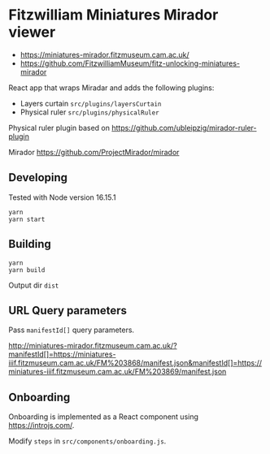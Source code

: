# Fitzwilliam Miniatures Mirador viewer

- https://miniatures-mirador.fitzmuseum.cam.ac.uk/
- https://github.com/FitzwilliamMuseum/fitz-unlocking-miniatures-mirador

React app that wraps Miradar and adds the following plugins:

- Layers curtain `src/plugins/layersCurtain`
- Physical ruler `src/plugins/physicalRuler`

Physical ruler plugin based on https://github.com/ubleipzig/mirador-ruler-plugin

Mirador https://github.com/ProjectMirador/mirador

## Developing

Tested with Node version 16.15.1

```
yarn
yarn start
```

## Building

```
yarn
yarn build
```

Output dir `dist`

## URL Query parameters

Pass `manifestId[]` query parameters.

http://miniatures-mirador.fitzmuseum.cam.ac.uk/?manifestId[]=https://miniatures-iiif.fitzmuseum.cam.ac.uk/FM%203868/manifest.json&manifestId[]=https://miniatures-iiif.fitzmuseum.cam.ac.uk/FM%203869/manifest.json

## Onboarding

Onboarding is implemented as a React component using https://introjs.com/.

Modify `steps` in `src/components/onboarding.js`.
